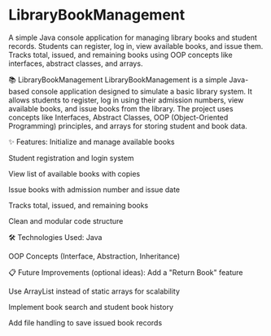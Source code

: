 # LibraryBookManagement
A simple Java console application for managing library books and student records. Students can register, log in, view available books, and issue them. Tracks total, issued, and remaining books using OOP concepts like interfaces, abstract classes, and arrays.

📚 LibraryBookManagement
LibraryBookManagement is a simple Java-based console application designed to simulate a basic library system.
It allows students to register, log in using their admission numbers, view available books, and issue books from the library.
The project uses concepts like Interfaces, Abstract Classes, OOP (Object-Oriented Programming) principles, and arrays for storing student and book data.

✨ Features:
Initialize and manage available books

Student registration and login system

View list of available books with copies

Issue books with admission number and issue date

Tracks total, issued, and remaining books

Clean and modular code structure

🛠 Technologies Used:
Java

OOP Concepts (Interface, Abstraction, Inheritance)

📋 Future Improvements (optional ideas):
Add a "Return Book" feature

Use ArrayList instead of static arrays for scalability

Implement book search and student book history

Add file handling to save issued book records
